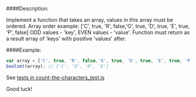 ####Description:

Implement a function that takes an array, values in this array must be ordered.
Array order example: ['C', true, 'R', false,'O', true, 'D', true, 'E', true, 'P', false]
ODD values - 'key', EVEN values - 'value'.
Function must return as a result array of 'keys' with positive 'values' after.

####Example:

```js
var array = ['C', true, 'R', false,'O', true, 'D', true, 'E', true, 'P', false];
boolset(array); // ['C', 'O', 'D', 'E']
```

See [tests in count-the-characters_test.js](https://github.com/AlexVvx/code-wars/blob/master/katas/boolset/boolset_test.js)

Good luck!
